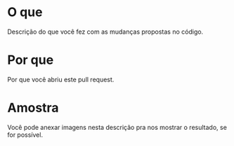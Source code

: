 # O que
Descrição do que você fez com as mudanças propostas no código.

# Por que
Por que você abriu este pull request.

# Amostra
Você pode anexar imagens nesta descrição pra nos mostrar o resultado, se for possível.

